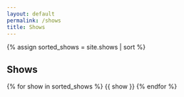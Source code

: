 ```yaml
---
layout: default
permalink: /shows
title: Shows
---
```

{% assign sorted_shows = site.shows | sort %}
  <div class="archive-group">
  <h2>Shows</h2>
  {% for show in sorted_shows %}
  {{ show }}
  {% endfor %}
  </div>